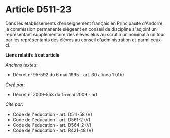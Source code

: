 # Article D511-23

Dans les établissements d'enseignement français en Principauté d'Andorre, la commission permanente siégeant en conseil de
discipline s'adjoint un représentant supplémentaire des élèves élus au scrutin uninominal à un tour par les représentants des
élèves au conseil d'administration et parmi ceux-ci.

**Liens relatifs à cet article**

_Anciens textes_:

  - Décret n°95-592 du 6 mai 1995 - art. 30 alinéa 1 (Ab)

_Créé par_:

  - Décret n°2009-553 du 15 mai 2009 - art.

_Cité par_:

  - Code de l'éducation - art. D511-58 (V)
  - Code de l'éducation - art. D561-2 (V)
  - Code de l'éducation - art. D564-2 (V)
  - Code de l'éducation - art. R421-48 (V)
